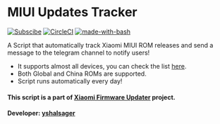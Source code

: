 # MIUI Updates Tracker

[![Subscibe](https://img.shields.io/badge/Telegram-Subscribe-blue.svg)](https://t.me/MIUIUpdatesTracker)
[![CircleCI](https://circleci.com/gh/XiaomiFirmwareUpdater/miui-updates-tracker/tree/weekly_fastboot.svg?style=svg)](https://circleci.com/gh/XiaomiFirmwareUpdater/miui-updates-tracker/tree/weekly_fastboot)
[![made-with-bash](https://img.shields.io/badge/Made%20with-Bash-1f425f.svg)](https://www.gnu.org/software/bash/)

A Script that automatically track Xiaomi MIUI ROM releases and send a message to the telegram channel to notify users!

- It supports almost all devices, you can check the list [here](https://github.com/XiaomiFirmwareUpdater/miui-updates-tracker/blob/stable/devices).
- Both Global and China ROMs are supported.
- Script runs automatically every day!

#### This script is a part of [Xiaomi Firmware Updater](https://github.com/XiaomiFirmwareUpdater) project.
#### Developer: [yshalsager](https://github.com/yshalsager)
